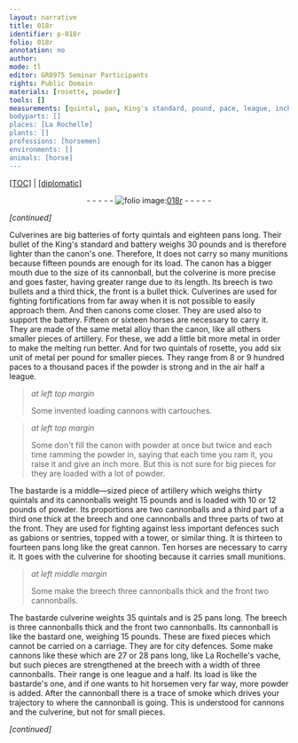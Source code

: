 ```yaml
---
layout: narrative
title: 018r
identifier: p-018r
folio: 018r
annotation: no
author:
mode: tl
editor: GR8975 Seminar Participants
rights: Public Domain
materials: [rosette, powder]
tools: []
measurements: [quintal, pan, King's standard, pound, pace, league, inch]
bodyparts: []
places: [La Rochelle]
plants: []
professions: [horsemen]
environments: []
animals: [horse]
---
```


<p><a href="{{ site.baseurl }}/translation/">[TOC]</a> | <a href="{{ site.baseurl }}/texts/p-018r_tc/" target="_blank">[diplomatic]</a></p><div class="folio" align="center">- - - - - <a href="http://gallica.bnf.fr/ark:/12148/btv1b10500001g/f41.image" target="_blank"><img src="https://cu-mkp.github.io/2017-workshop-edition/assets/photo-icon.png" alt="folio image: " style="display:inline-block; margin-bottom:-3px;"/>018r</a> - - - - - </div>  
 
*[continued]*
  
 Culverines are big batteries of forty <span class="ms">quintal</span>s and eighteen <span class="ms">pan</span>s long. Their bullet of the <span class="ms">King's standard</span> and battery weighs 30 <span class="ms">pound</span>s and is therefore lighter than the canon's one. Therefore, It does not carry so many munitions because fifteen <span class="ms">pound</span>s are enough for its load. The canon has a bigger mouth due to the size of its cannonball, but the colverine is more precise and goes faster, having greater range due to its length. Its breech is two bullets and a third thick, the front is a bullet thick. Culverines are used for fighting fortifications from far away when it is not possible to easily approach them. And then canons come closer. They are used also to support the battery. Fifteen or sixteen <span class="al">horse</span>s are necessary to carry it. They are made of the same metal alloy than the canon, like all others smaller pieces <span class="sup">of artillery</span>. For these, we add a little bit more metal in order to make the melting run better. And for two <span class="ms">quintal</span>s of <span class="m">rosette</span>, you add six unit of metal per pound for smaller pieces. They range from 8 or 9 hundred <span class="ms">pace</span>s to a thousand <span class="ms">pace</span>s if the <span class="m">powder</span> is strong and in the air half a <span class="ms">league</span>.
 
> *at left top margin*
> 
> 
>   Some invented loading cannons with cartouches.
 
> *at left top margin*
> 
> 
>   Some don't fill the canon with <span class="m">powder</span> at once but twice and each time ramming the <span class="m">powder</span> in, saying that each time you ram it, you raise it and give an <span class="ms">inch</span> more. But this is not sure for big pieces for they are loaded with a lot of <span class="m">powder</span>.
 
 The bastarde is a middle—sized piece <span class="sup">of artillery</span> which weighs thirty <span class="ms">quintal</span>s and its cannonballs weight 15 <span class="ms">pound</span>s and is loaded with 10 or 12 <span class="ms">pound</span>s of <span class="m">powder</span>. Its proportions are two cannonballs and a third part of a third one thick at the breech and one cannonballs and three parts of two at the front. They are used for fighting against less important defences such as gabions or sentries, topped with a tower, or similar thing. It is thirteen to fourteen <span class="ms">pan</span>s long like the great cannon. Ten <span class="al">horse</span>s are necessary to carry it. It goes with the culverine for shooting because it carries small munitions. 
 
> *at left middle margin*
> 
> 
>   Some make the breech three cannonballs thick and the front two cannonballs.
 
 The bastarde culverine weights 35 <span class="ms">quintal</span>s and is 25 <span class="ms">pan</span>s long. The breech is three cannonballs thick and the front two cannonballs. Its cannonball is like the bastard one, weighing 15 <span class="ms">pound</span>s. These are fixed pieces which cannot be carried on a carriage. They are for city defences. Some make cannons like these which are 27 or 28 <span class="ms">pan</span>s long, like <span class="pl">La Rochelle</span>'s vache, but such pieces are strengthened at the breech with a width of three cannonballs. Their range is one <span class="ms">league</span> and a half. Its load is like the bastarde's one, and if one wants to hit <span class="pro">horsemen</span> very far way, more <span class="m">powder</span> is added. After the cannonball there is a trace of smoke which drives your trajectory to where the cannonball is going. This is understood for cannons and the culverine, but not for small pieces.
 
*[continued]*
 
